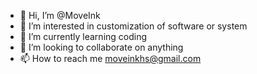 - 👋 Hi, I’m @MoveInk
- 👀 I’m interested in customization of software or system
- 🌱 I’m currently learning coding
- 💞️ I’m looking to collaborate on anything
- 📫 How to reach me moveinkhs@gmail.com

<!---
MoveInk/MoveInk is a ✨ special ✨ repository because its `README.md` (this file) appears on your GitHub profile.
You can click the Preview link to take a look at your changes.
--->
